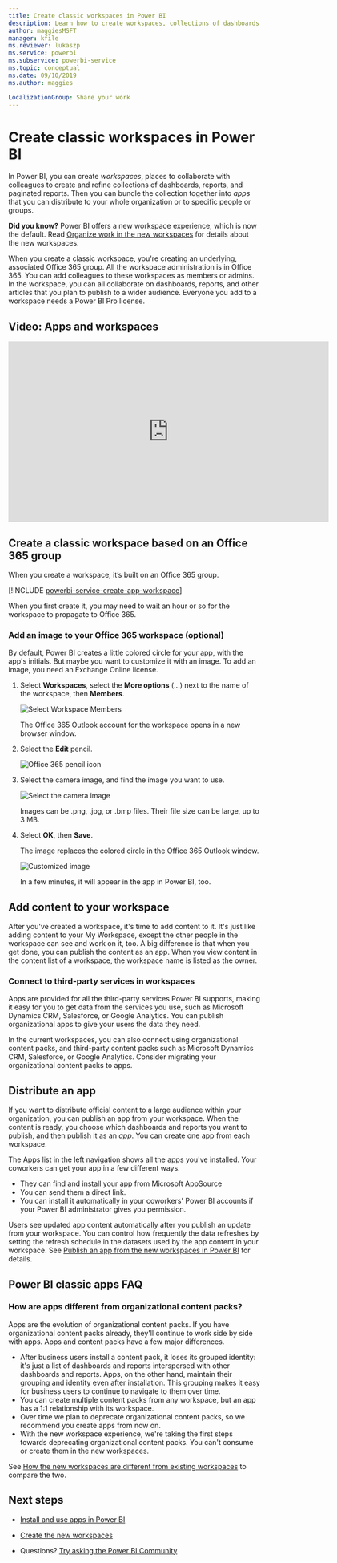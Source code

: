 ```yaml
---
title: Create classic workspaces in Power BI
description: Learn how to create workspaces, collections of dashboards, reports, and paginated reports built to deliver key metrics for your organization.
author: maggiesMSFT
manager: kfile
ms.reviewer: lukaszp
ms.service: powerbi
ms.subservice: powerbi-service
ms.topic: conceptual
ms.date: 09/10/2019
ms.author: maggies

LocalizationGroup: Share your work
---
```

# Create classic workspaces in Power BI

In Power BI, you can create *workspaces*, places to collaborate with colleagues to create and refine collections of dashboards, reports, and paginated reports. Then you can bundle the collection together into *apps* that you can distribute to your whole organization or to specific people or groups. 

**Did you know?** Power BI offers a new workspace experience, which is now the default. Read [Organize work in the new workspaces](service-new-workspaces.md) for details about the new workspaces. 

When you create a classic workspace, you're creating an underlying, associated Office 365 group. All the workspace administration is in Office 365. You can add colleagues to these workspaces as members or admins. In the workspace, you can all collaborate on dashboards, reports, and other articles that you plan to publish to a wider audience. Everyone you add to a workspace needs a Power BI Pro license. 

## Video: Apps and workspaces
<iframe width="640" height="360" src="https://www.youtube.com/embed/Ey5pyrr7Lk8?showinfo=0" frameborder="0" allowfullscreen></iframe>

## Create a classic workspace based on an Office 365 group

When you create a workspace, it’s built on an Office 365 group.

[!INCLUDE [powerbi-service-create-app-workspace](./includes/powerbi-service-create-app-workspace.md)]

When you first create it, you may need to wait an hour or so for the workspace to propagate to Office 365. 

### Add an image to your Office 365 workspace (optional)
By default, Power BI creates a little colored circle for your app, with the app's initials. But maybe you want to customize it with an image. To add an image, you need an Exchange Online license.

1. Select **Workspaces**, select the **More options** (...) next to the name of the workspace, then **Members**. 
   
     ![Select Workspace Members](media/service-create-workspaces/power-bi-workspace-old-members.png)
   
    The Office 365 Outlook account for the workspace opens in a new browser window.
2. Select the **Edit** pencil.
   
     ![Office 365 pencil icon](media/service-create-workspaces/power-bi-workspace-old-edit-group.png)
3. Select the camera image, and find the image you want to use.
   
     ![Select the camera image](media/service-create-workspaces/power-bi-workspace-old-camera.png)

     Images can be .png, .jpg, or .bmp files. Their file size can be large, up to 3 MB. 

4. Select **OK**, then **Save**.
   
    The image replaces the colored circle in the Office 365 Outlook window. 
   
     ![Customized image](media/service-create-workspaces/power-bi-workspace-old-new-image.png)
   
    In a few minutes, it will appear in the app in Power BI, too.

## Add content to your workspace

After you've created a workspace, it's time to add content to it. It's just like adding content to your My Workspace, except the other people in the workspace can see and work on it, too. A big difference is that when you get done, you can publish the content as an app. 
When you view content in the content list of a workspace, the workspace name is listed as the owner.

### Connect to third-party services in workspaces

Apps are provided for all the third-party services Power BI supports, making it easy for you to get data from the services you use, such as Microsoft Dynamics CRM, Salesforce, or Google Analytics. You can publish organizational apps to give your users the data they need.

In the current workspaces, you can also connect using organizational content packs, and third-party content packs such as Microsoft Dynamics CRM, Salesforce, or Google Analytics. Consider migrating your organizational content packs to apps.

## Distribute an app

If you want to distribute official content to a large audience within your organization, you can publish an app from your workspace.  When the content is ready, you choose which dashboards and reports you want to publish, and then publish it as an *app*. You can create one app from each workspace.

The Apps list in the left navigation shows all the apps you've installed. Your coworkers can get your app in a few different ways. 
- They can find and install your app from Microsoft AppSource
- You can send them a direct link. 
- You can install it automatically in your coworkers' Power BI accounts if your Power BI administrator gives you permission. 

Users see updated app content automatically after you publish an update from your workspace. You can control how frequently the data refreshes by setting the refresh schedule in the datasets used by the app content in your workspace. See [Publish an app from the new workspaces in Power BI](service-create-distribute-apps.md) for details.

## Power BI classic apps FAQ

### How are apps different from organizational content packs?
Apps are the evolution of organizational content packs. If you have organizational content packs already, they'll continue to work side by side with apps. Apps and content packs have a few major differences. 

* After business users install a content pack, it loses its grouped identity: it's just a list of dashboards and reports interspersed with other dashboards and reports. Apps, on the other hand, maintain their grouping and identity even after installation. This grouping makes it easy for business users to continue to navigate to them over time.
* You can create multiple content packs from any workspace, but an app has a 1:1 relationship with its workspace. 
* Over time we plan to deprecate organizational content packs, so we recommend you create apps from now on.  
* With the new workspace experience, we're taking the first steps towards deprecating organizational content packs. You can't consume or create them in the new workspaces.

See [How the new workspaces are different from existing workspaces](service-new-workspaces.md#how-the-new-workspaces-are-different) to compare the two. 

## Next steps
* [Install and use apps in Power BI](service-create-distribute-apps.md)
- [Create the new workspaces](service-create-the-new-workspaces.md)
* Questions? [Try asking the Power BI Community](http://community.powerbi.com/)
